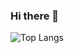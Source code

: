### Hi there 👋
![Top Langs](https://github-readme-stats-chi-ten-52.vercel.app/api/top-langs/?username=HalfdanIsaksen&hide_progress=true)

<!--
**HalfdanIsaksen/HalfdanIsaksen** is a ✨ _special_ ✨ repository because its `README.md` (this file) appears on your GitHub profile.

Here are some ideas to get you started:

- 🔭 I’m currently working on ...
- 🌱 I’m currently learning ...
- 👯 I’m looking to collaborate on ...
- 🤔 I’m looking for help with ...
- 💬 Ask me about ...
- 📫 How to reach me: ...
- 😄 Pronouns: ...
- ⚡ Fun fact: ...
-->
